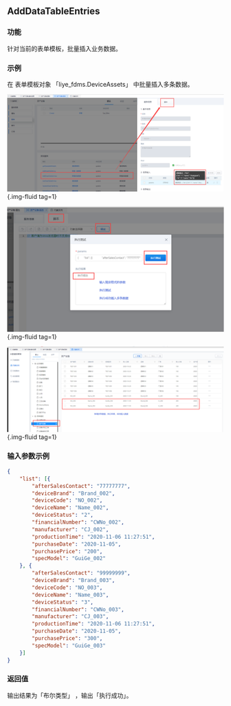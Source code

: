## **AddDataTableEntries**

### **功能**

针对当前的表单模板，批量插入业务数据。

### **示例**

在 表单模板对象 「liye_fdms.DeviceAssets」 中批量插入多条数据。

![AddDataTableEntries](../assets/img/AddDataTableEntries-service.png "AddDataTableEntries"){.img-fluid tag=1}

![AddDataTableEntries-debug](../assets/img/AddDataTableEntries-service-debug.png "AddDataTableEntries-debug"){.img-fluid tag=1}

![AddDataTableEntries-success](../assets/img/AddDataTableEntries-service-success.png "AddDataTableEntries-success"){.img-fluid tag=1}

### **输入参数示例**

```JSON
{
	"list": [{
		"afterSalesContact": "77777777",
		"deviceBrand": "Brand_002",
		"deviceCode": "NO_002",
		"deviceName": "Name_002",
		"deviceStatus": "2",
		"financialNumber": "CWNo_002",
		"manufacturer": "CJ_002",
		"productionTime": "2020-11-06 11:27:51",
		"purchaseDate": "2020-11-05",
		"purchasePrice": "200",
		"specModel": "GuiGe_002"
	}, {
		"afterSalesContact": "99999999",
		"deviceBrand": "Brand_003",
		"deviceCode": "NO_003",
		"deviceName": "Name_003",
		"deviceStatus": "3",
		"financialNumber": "CWNo_003",
		"manufacturer": "CJ_003",
		"productionTime": "2020-11-06 11:27:51",
		"purchaseDate": "2020-11-05",
		"purchasePrice": "300",
		"specModel": "GuiGe_003"
	}]
}
```

### **返回值**

输出结果为「布尔类型」 ，输出「执行成功」。
